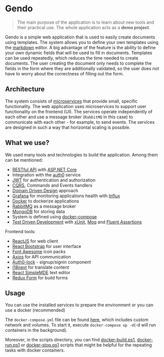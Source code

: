 # Gendo

>The main purpose of the application is to learn about new tools and their practical use. The whole application acts as a  **demo project**.

Gendo is a simple web application that is used to easily create documents using templates. The system allows you to define your own templates using the [markdown](https://guides.github.com/features/mastering-markdown/) editor. A big advantage of the feature is the ability to define your own dynamic fields that will be used to fill in documents. Templates can be used repeatedly, which reduces the time needed to create documents. The user creating the document only needs to complete the fields in the form where they are additionally validated, so the user does not have to worry about the correctness of filling out the form.

## Architecture

The system consists of [microservices](https://martinfowler.com/articles/microservices.html) that provide small, specific functionality. The web application uses microservices to support user functionality on the frontend (UI). The services operate independently of each other and use a message broker (``RabbitMQ`` in this case) to communicate with each other - for example, to send events. The services are designed in such a way that horizontal scaling is possible.
 
## What we use?
We used many tools and technologies to build the application. Among them can be mentioned:
- [RESTful API](https://restfulapi.net/) with [ASP.NET Core](https://docs.microsoft.com/en-us/aspnet/core/web-api/?view=aspnetcore-3.0)
- Integration with the [auth0](https://auth0.com/) service
- [JWT](https://jwt.io/) for authentication and authorization
- [CQRS](https://martinfowler.com/bliki/CQRS.html), Commands and Events handlers
- [Domain Driven Design](https://martinfowler.com/tags/domain%20driven%20design.html) approach
- [Grafana](https://www.app-metrics.io/) for monitoring applications health with [Influx](https://www.influxdata.com/)
- [Docker](https://www.docker.com/) to dockerize applications
- [RabbitMQ](https://www.rabbitmq.com/) as a message broker
- [MongoDB](https://www.mongodb.com/) for storing data
- System is defined using [docker-compose](https://docs.docker.com/compose)
- [Test Driven Development](https://martinfowler.com/bliki/TestDrivenDevelopment.html) with [xUnit](https://xunit.net/), [Moq](https://www.nuget.org/packages/Moq/) and [Fluent Assertions](https://fluentassertions.com/)

Frontend tools:
- [ReactJS](https://reactjs.org) for web client
- [React Bootstrap](https://react-bootstrap.github.io) for user interface
- [Font Awesome](https://fontawesome.com) icon packs
- [Axios](https://github.com/axios/axios) for API communication
- [Auth0-lock](https://github.com/auth0/lock) - signup/signin component 
- [I18next](https://www.i18next.com) for translate content
- [React SimpleMDE](https://github.com/RIP21/react-simplemde-editor) text editor
- [Redux Form](https://redux-form.com) for build forms
## Usage

You can use the installed services to prepare the environment or you can use a docker (recommended)

The ``docker-compose.yml`` file can be found [here](https://github.com/Gendo-sotfware/Gendo/blob/master/scripts/docker-compose.yml), which includes custom network and volumes. To start it, execute ``docker-compose up -d``(-d will run containers in the background).

Moreover, in the scripts directory, you can find [docker-build.ps1](https://github.com/Gendo-sotfware/Gendo/blob/master/scripts/docker-build.ps1), [docker-run.ps1](https://github.com/Gendo-sotfware/Gendo/blob/master/scripts/docker-run.ps1) or [docker-stop.ps1](https://github.com/Gendo-sotfware/Gendo/blob/master/scripts/docker-stop.ps1) scripts that might be helpful for the repeating tasks with docker containers.
